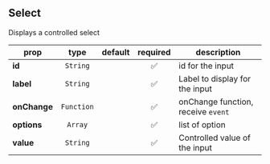 ## Select

Displays a controlled select

prop | type | default | required | description
---- | :----: | :-------: | :--------: | -----------
**id** | `String` |  | :white_check_mark: | id for the input
**label** | `String` |  | :white_check_mark: | Label to display for the input
**onChange** | `Function` |  | :white_check_mark: | onChange function, receive `event`
**options** | `Array` |  | :white_check_mark: | list of option
**value** | `String` |  | :white_check_mark: | Controlled value of the input

